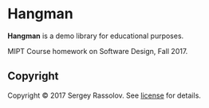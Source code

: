 # Hangman

**Hangman** is a demo library for educational purposes.

MIPT Course homework on Software Design, Fall 2017.

## Copyright

Copyright © 2017 Sergey Rassolov. See [license] for details.

[license]: LICENSE.txt
